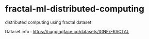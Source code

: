 # fractal-ml-distributed-computing
distributed computing using fractal dataset 

Dataset info : https://huggingface.co/datasets/IGNF/FRACTAL 